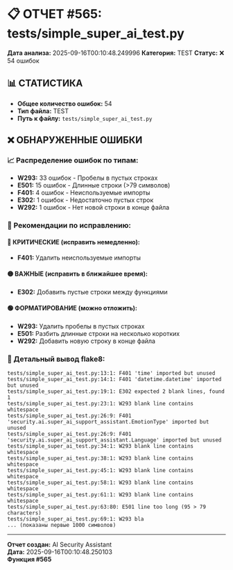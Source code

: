 # 📋 ОТЧЕТ #565: tests/simple_super_ai_test.py

**Дата анализа:** 2025-09-16T00:10:48.249996
**Категория:** TEST
**Статус:** ❌ 54 ошибок

## 📊 СТАТИСТИКА

- **Общее количество ошибок:** 54
- **Тип файла:** TEST
- **Путь к файлу:** `tests/simple_super_ai_test.py`

## ❌ ОБНАРУЖЕННЫЕ ОШИБКИ

### 📈 Распределение ошибок по типам:

- **W293:** 33 ошибок - Пробелы в пустых строках
- **E501:** 15 ошибок - Длинные строки (>79 символов)
- **F401:** 4 ошибок - Неиспользуемые импорты
- **E302:** 1 ошибок - Недостаточно пустых строк
- **W292:** 1 ошибок - Нет новой строки в конце файла

### 🎯 Рекомендации по исправлению:

#### 🔴 КРИТИЧЕСКИЕ (исправить немедленно):
- **F401:** Удалить неиспользуемые импорты

#### 🟡 ВАЖНЫЕ (исправить в ближайшее время):
- **E302:** Добавить пустые строки между функциями

#### 🟢 ФОРМАТИРОВАНИЕ (можно отложить):
- **W293:** Удалить пробелы в пустых строках
- **E501:** Разбить длинные строки на несколько коротких
- **W292:** Добавить новую строку в конце файла

### 📝 Детальный вывод flake8:

```
tests/simple_super_ai_test.py:13:1: F401 'time' imported but unused
tests/simple_super_ai_test.py:14:1: F401 'datetime.datetime' imported but unused
tests/simple_super_ai_test.py:19:1: E302 expected 2 blank lines, found 1
tests/simple_super_ai_test.py:23:1: W293 blank line contains whitespace
tests/simple_super_ai_test.py:26:9: F401 'security.ai.super_ai_support_assistant.EmotionType' imported but unused
tests/simple_super_ai_test.py:26:9: F401 'security.ai.super_ai_support_assistant.Language' imported but unused
tests/simple_super_ai_test.py:34:1: W293 blank line contains whitespace
tests/simple_super_ai_test.py:38:1: W293 blank line contains whitespace
tests/simple_super_ai_test.py:45:1: W293 blank line contains whitespace
tests/simple_super_ai_test.py:58:1: W293 blank line contains whitespace
tests/simple_super_ai_test.py:61:1: W293 blank line contains whitespace
tests/simple_super_ai_test.py:63:80: E501 line too long (95 > 79 characters)
tests/simple_super_ai_test.py:69:1: W293 bla
... (показаны первые 1000 символов)
```

---
**Отчет создан:** AI Security Assistant  
**Дата:** 2025-09-16T00:10:48.250103  
**Функция #565**
